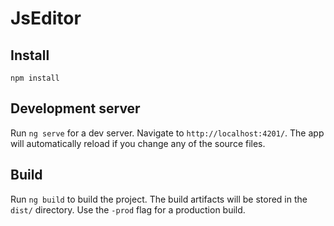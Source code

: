 # JsEditor

## Install

`npm install`

## Development server
Run `ng serve` for a dev server. 
Navigate to `http://localhost:4201/`. The app will automatically reload if you change any of the source files.

## Build

Run `ng build` to build the project. 
The build artifacts will be stored in the `dist/` directory. Use the `-prod` flag for a production build.
